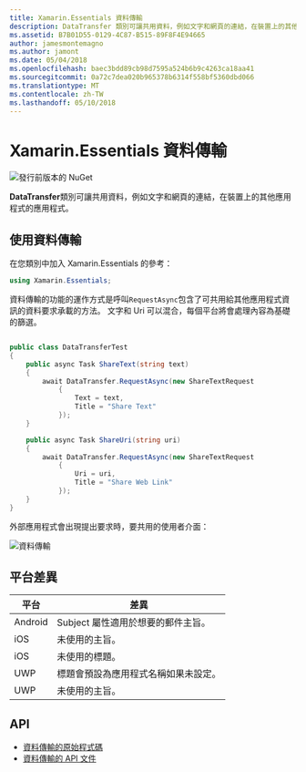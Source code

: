 ```yaml
---
title: Xamarin.Essentials 資料傳輸
description: DataTransfer 類別可讓共用資料，例如文字和網頁的連結，在裝置上的其他應用程式的應用程式。
ms.assetid: B7B01D55-0129-4C87-B515-89F8F4E94665
author: jamesmontemagno
ms.author: jamont
ms.date: 05/04/2018
ms.openlocfilehash: baec3bdd89cb98d7595a524b6b9c4263ca18aa41
ms.sourcegitcommit: 0a72c7dea020b965378b6314f558bf5360dbd066
ms.translationtype: MT
ms.contentlocale: zh-TW
ms.lasthandoff: 05/10/2018
---
```

# <a name="xamarinessentials-data-transfer"></a>Xamarin.Essentials 資料傳輸

![發行前版本的 NuGet](~/media/shared/pre-release.png)

**DataTransfer**類別可讓共用資料，例如文字和網頁的連結，在裝置上的其他應用程式的應用程式。

## <a name="using-data-transfer"></a>使用資料傳輸

在您類別中加入 Xamarin.Essentials 的參考：

```csharp
using Xamarin.Essentials;
```

資料傳輸的功能的運作方式是呼叫`RequestAsync`包含了可共用給其他應用程式資訊的資料要求承載的方法。 文字和 Uri 可以混合，每個平台將會處理內容為基礎的篩選。

```csharp

public class DataTransferTest
{
    public async Task ShareText(string text)
    {
        await DataTransfer.RequestAsync(new ShareTextRequest
            {
                Text = text,
                Title = "Share Text"
            });
    }

    public async Task ShareUri(string uri)
    {
        await DataTransfer.RequestAsync(new ShareTextRequest
            {
                Uri = uri,
                Title = "Share Web Link"
            });
    }
}
```

外部應用程式會出現提出要求時，要共用的使用者介面：

![資料傳輸](data-transfer-images/data-transfer.png)

## <a name="platform-differences"></a>平台差異

| 平台 | 差異 |
| --- | --- |
| Android | Subject 屬性適用於想要的郵件主旨。 |
| iOS | 未使用的主旨。 |
| iOS | 未使用的標題。 |
| UWP | 標題會預設為應用程式名稱如果未設定。 |
| UWP | 未使用的主旨。 |

## <a name="api"></a>API

- [資料傳輸的原始程式碼](https://github.com/xamarin/Essentials/tree/master/Essentials/DataTransfer)
- [資料傳輸的 API 文件](xref:Xamarin.Essentials.DataTransfer)
